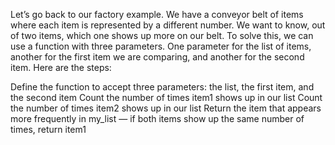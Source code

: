 Let’s go back to our factory example. We have a conveyor belt of items where each item is represented by a different number. We want to know, out of two items, which one shows up more on our belt. To solve this, we can use a function with three parameters. One parameter for the list of items, another for the first item we are comparing, and another for the second item. Here are the steps:

Define the function to accept three parameters: the list, the first item, and the second item Count the number of times item1 shows up in our list Count the number of times item2 shows up in our list Return the item that appears more frequently in my_list — if both items show up the same number of times, return item1